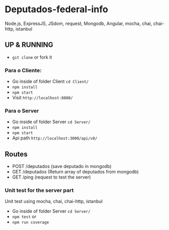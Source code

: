 # Deputados-federal-info
Node.js, ExpressJS, JSdom, request, Mongodb, Angular, mocha, chai, chai-http, istanbul

## UP & RUNNING
* `git clone` or fork it
### Para o Cliente:
* Go inside of folder Client `cd Client/`
* `npm install`
* `npm start`
* Visit `http://localhost:8080/`

### Para o Server
* Go inside of folder Server `cd Server/`
* `npm install`
* `npm start`
* Api path `http://localhost:3000/api/v0/`

## Routes
* POST     		/deputados          (save deputado in mongodb)    
* GET     		/deputados          (Return array of deputados from mongodb)             
* GET     		/ping               (request to test the server)      	

### Unit test for the server part
Unit test using mocha, chai, chai-http, istanbul
* Go inside of folder Server `cd Server/`
* `npm test`
or
* `npm run coverage`